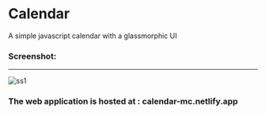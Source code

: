 # Calendar
A simple javascript calendar with a glassmorphic UI

### Screenshot:

<hr>

![ss1](https://user-images.githubusercontent.com/64016811/118710304-b984c700-b83b-11eb-9011-081cda3371ab.jpg)

### The web application is hosted at : calendar-mc.netlify.app

